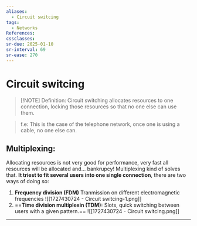 ```yaml
---
aliases:
  - Circuit switcing
tags:
  - Networks
References: 
cssclasses: 
sr-due: 2025-01-10
sr-interval: 69
sr-ease: 270
---
```

# Circuit switcing

> [!NOTE] Definition: 
> Circuit switching allocates resources to one connection, locking those resources so that no one else can use them. 
> 

> f.e: This is the case of the telephone network, once one is using a cable, no one else can. 

## Multiplexing: 
Allocating resources is not very good for performance, very fast all resources will be allocated and… bankrupcy! Multiplexing kind of solves that. 
**It triest to fit several users into one single connection**, there are two ways of doing so:
1. **Frequency division (FDM)** Tranmission on different electromagnetic frequencies
   ![[1727430724 - Circuit switcing-1.png]]
2. ==**Time division multiplexin (TDM):** Slots, quick switching between users with a given pattern.== 
   ![[1727430724 - Circuit switcing.png]]

***